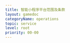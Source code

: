 ```yaml
---
title: 智能小程序平台范围及条款
layout: gamedoc
categoryName: operations
topic: service
level: root
priority: 00-00
---
```




